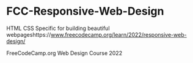 # FCC-Responsive-Web-Design
HTML CSS Specific for building beautiful webpageshttps://www.freecodecamp.org/learn/2022/responsive-web-design/

FreeCodeCamp.org
Web Design Course
2022
